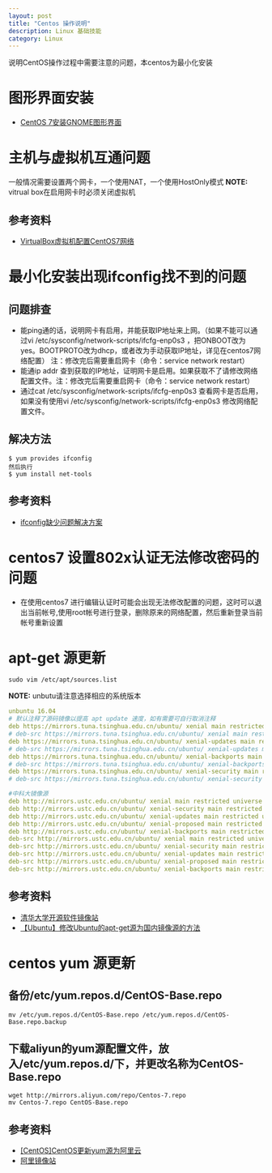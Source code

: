 ```yaml
---
layout: post
title: "Centos 操作说明"
description: Linux 基础技能
category: Linux
---
```



说明CentOS操作过程中需要注意的问题，本centos为最小化安装

# 图形界面安装

* [CentOS 7安装GNOME图形界面](https://blog.csdn.net/yqxhgzy/article/details/78954963)

# 主机与虚拟机互通问题
一般情况需要设置两个网卡，一个使用NAT，一个使用HostOnly模式
**NOTE:** vitrual box在启用网卡时必须关闭虚拟机
## 参考资料
* [VirtualBox虚拟机配置CentOS7网络](https://blog.csdn.net/flynetcn/article/details/78506511)

# 最小化安装出现ifconfig找不到的问题
## 问题排查
* 能ping通的话，说明网卡有启用，并能获取IP地址来上网。（如果不能可以通过vi /etc/sysconfig/network-scripts/ifcfg-enp0s3 ，把ONBOOT改为yes。BOOTPROTO改为dhcp，或者改为手动获取IP地址，详见在centos7网络配置） 注：修改完后需要重启网卡（命令：service network restart）
* 能通ip addr 查到获取的IP地址，证明网卡是启用。如果获取不了请修改网络配置文件。注：修改完后需要重启网卡（命令：service network restart）
* 通过cat /etc/sysconfig/network-scripts/ifcfg-enp0s3 查看网卡是否启用，如果没有使用vi /etc/sysconfig/network-scripts/ifcfg-enp0s3 修改网络配置文件。
## 解决方法

```shell
$ yum provides ifconfig 
然后执行 
$ yum install net-tools
```

## 参考资料
* [ifconfig缺少问题解决方案](https://www.cnblogs.com/cy60/p/9287856.html)


# centos7 设置802x认证无法修改密码的问题
* 在使用centos7 进行编辑认证时可能会出现无法修改配置的问题，这时可以退出当前帐号,使用root帐号进行登录，删除原来的网络配置，然后重新登录当前帐号重新设置

# apt-get 源更新

```shell
sudo vim /etc/apt/sources.list
```

**NOTE:** unbutu请注意选择相应的系统版本
```yaml
unbuntu 16.04
# 默认注释了源码镜像以提高 apt update 速度，如有需要可自行取消注释
deb https://mirrors.tuna.tsinghua.edu.cn/ubuntu/ xenial main restricted universe multiverse
# deb-src https://mirrors.tuna.tsinghua.edu.cn/ubuntu/ xenial main restricted universe multiverse
deb https://mirrors.tuna.tsinghua.edu.cn/ubuntu/ xenial-updates main restricted universe multiverse
# deb-src https://mirrors.tuna.tsinghua.edu.cn/ubuntu/ xenial-updates main restricted universe multiverse
deb https://mirrors.tuna.tsinghua.edu.cn/ubuntu/ xenial-backports main restricted universe multiverse
# deb-src https://mirrors.tuna.tsinghua.edu.cn/ubuntu/ xenial-backports main restricted universe multiverse
deb https://mirrors.tuna.tsinghua.edu.cn/ubuntu/ xenial-security main restricted universe multiverse
# deb-src https://mirrors.tuna.tsinghua.edu.cn/ubuntu/ xenial-security main restricted universe multiverse
```
```yaml
#中科大镜像源
deb http://mirrors.ustc.edu.cn/ubuntu/ xenial main restricted universe multiverse
deb http://mirrors.ustc.edu.cn/ubuntu/ xenial-security main restricted universe multiverse
deb http://mirrors.ustc.edu.cn/ubuntu/ xenial-updates main restricted universe multiverse
deb http://mirrors.ustc.edu.cn/ubuntu/ xenial-proposed main restricted universe multiverse
deb http://mirrors.ustc.edu.cn/ubuntu/ xenial-backports main restricted universe multiverse
deb-src http://mirrors.ustc.edu.cn/ubuntu/ xenial main restricted universe multiverse
deb-src http://mirrors.ustc.edu.cn/ubuntu/ xenial-security main restricted universe multiverse
deb-src http://mirrors.ustc.edu.cn/ubuntu/ xenial-updates main restricted universe multiverse
deb-src http://mirrors.ustc.edu.cn/ubuntu/ xenial-proposed main restricted universe multiverse
deb-src http://mirrors.ustc.edu.cn/ubuntu/ xenial-backports main restricted universe multiverse
```

## 参考资料
* [清华大学开源软件镜像站](https://mirror.tuna.tsinghua.edu.cn/help/ubuntu/)
* [【Ubuntu】修改Ubuntu的apt-get源为国内镜像源的方法](https://blog.csdn.net/zgljl2012/article/details/79065174)


# centos yum 源更新

## 备份/etc/yum.repos.d/CentOS-Base.repo

```shell
mv /etc/yum.repos.d/CentOS-Base.repo /etc/yum.repos.d/CentOS-Base.repo.backup
```

## 下载aliyun的yum源配置文件，放入/etc/yum.repos.d/下，并更改名称为CentOS-Base.repo

```shell
wget http://mirrors.aliyun.com/repo/Centos-7.repo
mv Centos-7.repo CentOS-Base.repo 
```

## 参考资料
* [[CentOS]CentOS更新yum源为阿里云](https://segmentfault.com/a/1190000016151886)
* [阿里镜像站](https://opsx.alibaba.com/mirror)